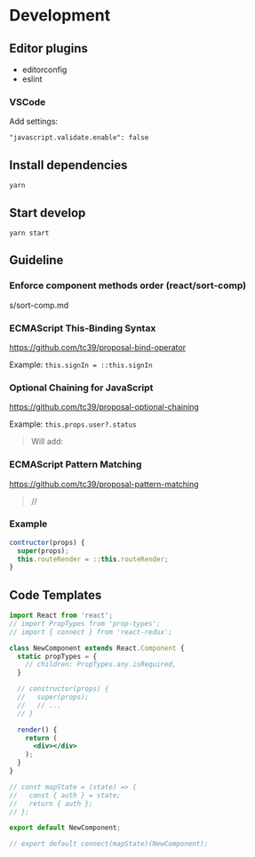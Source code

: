 # Development

## Editor plugins

- editorconfig
- eslint

### VSCode

Add settings:

```
"javascript.validate.enable": false
```

## Install dependencies

```
yarn
```

## Start develop

```
yarn start
```

## Guideline

### Enforce component methods order (react/sort-comp)

s/sort-comp.md

### ECMAScript This-Binding Syntax

https://github.com/tc39/proposal-bind-operator

Example: `this.signIn = ::this.signIn`

### Optional Chaining for JavaScript

https://github.com/tc39/proposal-optional-chaining

Example: `this.props.user?.status`

> Will add:

### ECMAScript Pattern Matching

https://github.com/tc39/proposal-pattern-matching

> //

### Example

```jsx
contructor(props) {
  super(props);
  this.routeRender = ::this.routeRender;
}
```

## Code Templates

```jsx
import React from 'react';
// import PropTypes from 'prop-types';
// import { connect } from 'react-redux';

class NewComponent extends React.Component {
  static propTypes = {
    // children: PropTypes.any.isRequired,
  }

  // constructor(props) {
  //   super(props);
  //   // ...
  // }

  render() {
    return (
      <div></div>
    );
  }
}

// const mapState = (state) => {
//   const { auth } = state;
//   return { auth };
// };

export default NewComponent;

// export default connect(mapState)(NewComponent);

```

